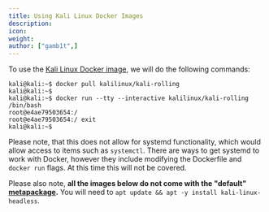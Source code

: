 ```yaml
---
title: Using Kali Linux Docker Images
description:
icon:
weight:
author: ["gamb1t",]
---
```


To use the [Kali Linux Docker image](/docs/containers/official-kalilinux-docker-images/), we will do the following commands:

```console
kali@kali:~$ docker pull kalilinux/kali-rolling
kali@kali:~$
kali@kali:~$ docker run --tty --interactive kalilinux/kali-rolling /bin/bash
root@e4ae79503654:/
root@e4ae79503654:/ exit
kali@kali:~$
```

Please note, that this does not allow for systemd functionality, which would allow access to items such as `systemctl`. There are ways to get systemd to work with Docker, however they include modifying the Dockerfile and `docker run` flags. At this time this will not be covered.

Please also note, **all the images below do not come with the "default" [metapackage](/docs/general-use/metapackages/).** You will need to `apt update && apt -y install kali-linux-headless`.
